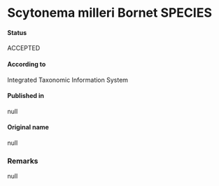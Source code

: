 Scytonema milleri Bornet SPECIES
=======

#### Status
ACCEPTED

#### According to
Integrated Taxonomic Information System

#### Published in
null

#### Original name
null

### Remarks
null
